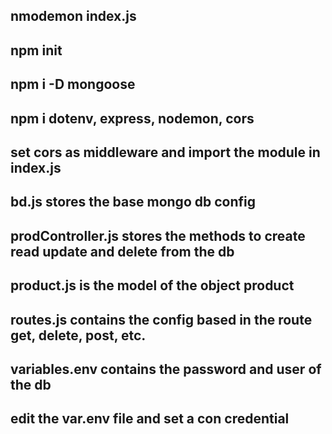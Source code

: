 ## nmodemon index.js
##
##

## npm init
## npm i -D mongoose
## npm i dotenv, express, nodemon, cors
## set cors as middleware and import the module in index.js
##
## bd.js stores the base mongo db config 
## prodController.js stores the methods to create read update and delete from the db
## product.js is the model of the object product
## routes.js contains the config based in the route get, delete, post, etc.
## variables.env contains the password and user of the db

## edit the var.env file and set a con credential